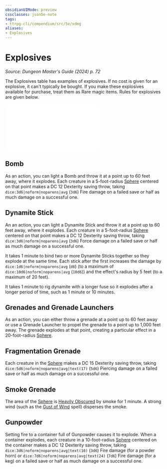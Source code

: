 ```yaml
---
obsidianUIMode: preview
cssclasses: json5e-note
tags:
- ttrpg-cli/compendium/src/5e/xdmg
aliases:
- Explosives
---
```

# Explosives
*Source: Dungeon Master's Guide (2024) p. 72* 

The Explosives table has examples of explosives. If no cost is given for an explosive, it can't typically be bought. If you make these explosives available for purchase, treat them as Rare magic items. Rules for explosives are given below.

![Explosives](/3-Mechanics/CLI/tables/explosives-xdmg.md)

## Bomb

As an action, you can light a Bomb and throw it at a point up to 60 feet away, where it explodes. Each creature in a 5-foot-radius [Sphere](/3-Mechanics/CLI/variant-rules/sphere-area-of-effect-xphb.md) centered on that point makes a DC 12 Dexterity saving throw, taking `dice:3d6|noform|noparens|avg` (`3d6`) Fire damage on a failed save or half as much damage on a successful one.

## Dynamite Stick

An an action, you can light a Dynamite Stick and throw it at a point up to 60 feet away, where it explodes. Each creature in a 5-foot-radius [Sphere](/3-Mechanics/CLI/variant-rules/sphere-area-of-effect-xphb.md) centered on that point makes a DC 12 Dexterity saving throw, taking `dice:3d6|noform|noparens|avg` (`3d6`) Force damage on a failed save or half as much damage on a successful one.

It takes 1 minute to bind two or more Dynamite Sticks together so they explode at the same time. Each stick after the first increases the damage by `dice:1d6|noform|noparens|avg` (`d6`) (to a maximum of `dice:10d6|noform|noparens|avg` (`10d6`)) and the effect's radius by 5 feet (to a maximum of 20 feet).

It takes 1 minute to rig dynamite with a longer fuse so it explodes after a longer period of time, such as 1 minute or 10 minutes.

## Grenades and Grenade Launchers

As an action, you can either throw a grenade at a point up to 60 feet away or use a Grenade Launcher to propel the grenade to a point up to 1,000 feet away. The grenade explodes at that point, creating a particular effect in a 20-foot-radius [Sphere](/3-Mechanics/CLI/variant-rules/sphere-area-of-effect-xphb.md).

## Fragmentation Grenade

Each creature in the [Sphere](/3-Mechanics/CLI/variant-rules/sphere-area-of-effect-xphb.md) makes a DC 15 Dexterity saving throw, taking `dice:5d6|noform|noparens|avg|text(17)` (`5d6`) Piercing damage on a failed save or half as much damage on a successful one.

## Smoke Grenade

The area of the [Sphere](/3-Mechanics/CLI/variant-rules/sphere-area-of-effect-xphb.md) is [Heavily Obscured](/3-Mechanics/CLI/variant-rules/heavily-obscured-xphb.md) by smoke for 1 minute. A strong wind (such as the [Gust of Wind](/3-Mechanics/CLI/spells/gust-of-wind-xphb.md) spell) disperses the smoke.

## Gunpowder

Setting fire to a container full of Gunpowder causes it to explode. When a container explodes, each creature in a 10-foot-radius [Sphere](/3-Mechanics/CLI/variant-rules/sphere-area-of-effect-xphb.md) centered on the container makes a DC 12 Dexterity saving throw, taking `dice:3d6|noform|noparens|avg|text(10)` (`3d6`) Fire damage (for a powder horn) or `dice:7d6|noform|noparens|avg|text(24)` (`7d6`) Fire damage (for a keg) on a failed save or half as much damage on a successful one.